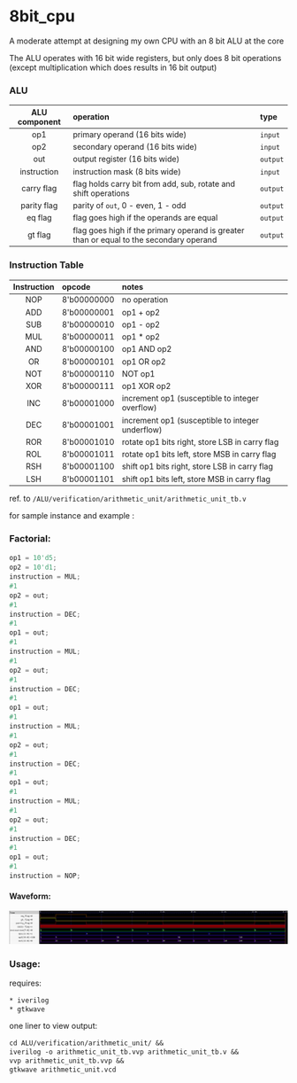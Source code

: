 # 8bit_cpu
 A moderate attempt at designing my own CPU with an 8 bit ALU at the core

The ALU operates with 16 bit wide registers, 
but only does 8 bit operations 
(except multiplication which does results in 16 bit  output)

### ALU
|ALU component|operation|type|
|:--:|:--|:--|
|op1|primary operand (16 bits wide)|`input`|
|op2|secondary operand (16 bits wide)|`input`|
|out|output register (16 bits wide)|`output`|
|instruction|instruction mask (8 bits wide)|`input`|
|carry flag|flag holds carry bit from add, sub, rotate and shift operations|`output`|
|parity flag|parity of `out`, 0 - even, 1 - odd|`output`|
|eq flag|flag goes high if the operands are equal|`output`|
|gt flag|flag goes high if the primary operand is greater than or equal to the secondary operand|`output`|

### Instruction Table
|Instruction|opcode|notes|
|:--:|:--|:--|
NOP |8'b00000000|no operation|
ADD |8'b00000001|op1 + op2|
SUB |8'b00000010|op1 - op2|
MUL |8'b00000011|op1 * op2|
AND |8'b00000100|op1 AND op2|
OR  |8'b00000101|op1 OR op2|
NOT |8'b00000110|NOT op1|
XOR |8'b00000111|op1 XOR op2|
INC |8'b00001000|increment op1 (susceptible to integer overflow)|
DEC |8'b00001001|increment op1 (susceptible to integer underflow)|
ROR |8'b00001010|rotate op1 bits right, store LSB in carry flag|
ROL |8'b00001011|rotate op1 bits left, store MSB in carry flag|
RSH |8'b00001100|shift op1 bits right, store LSB in carry flag|
LSH |8'b00001101|shift op1 bits left, store MSB in carry flag|

ref. to `/ALU/verification/arithmetic_unit/arithmetic_unit_tb.v`

for sample instance and example :

### Factorial:


```verilog
op1 = 10'd5;
op2 = 10'd1;
instruction = MUL;
#1
op2 = out;
#1
instruction = DEC;
#1
op1 = out;
#1
instruction = MUL;
#1
op2 = out;
#1
instruction = DEC;
#1
op1 = out;
#1
instruction = MUL;
#1
op2 = out;
#1
instruction = DEC;
#1
op1 = out;
#1
instruction = MUL;
#1
op2 = out;
#1
instruction = DEC;
#1
op1 = out;
#1
instruction = NOP;
```

#### Waveform:
![waveform](/ALU/verification/arithmetic_unit/waveform.png)

### Usage:
requires:
```
* iverilog
* gtkwave
```
one liner to view output:
```
cd ALU/verification/arithmetic_unit/ && 
iverilog -o arithmetic_unit_tb.vvp arithmetic_unit_tb.v && 
vvp arithmetic_unit_tb.vvp && 
gtkwave arithmetic_unit.vcd 
```